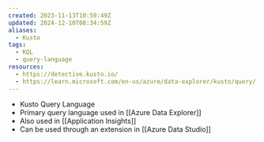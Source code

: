 ```yaml
---
created: 2023-11-13T10:59:49Z
updated: 2024-12-10T08:34:59Z
aliases:
  - Kusto
tags:
  - KQL
  - query-language
resources:
  - https://detective.kusto.io/
  - https://learn.microsoft.com/en-us/azure/data-explorer/kusto/query/
---
```

- Kusto Query Language
- Primary query language used in [[Azure Data Explorer]]
- Also used in [[Application Insights]]
- Can be used through an extension in [[Azure Data Studio]]